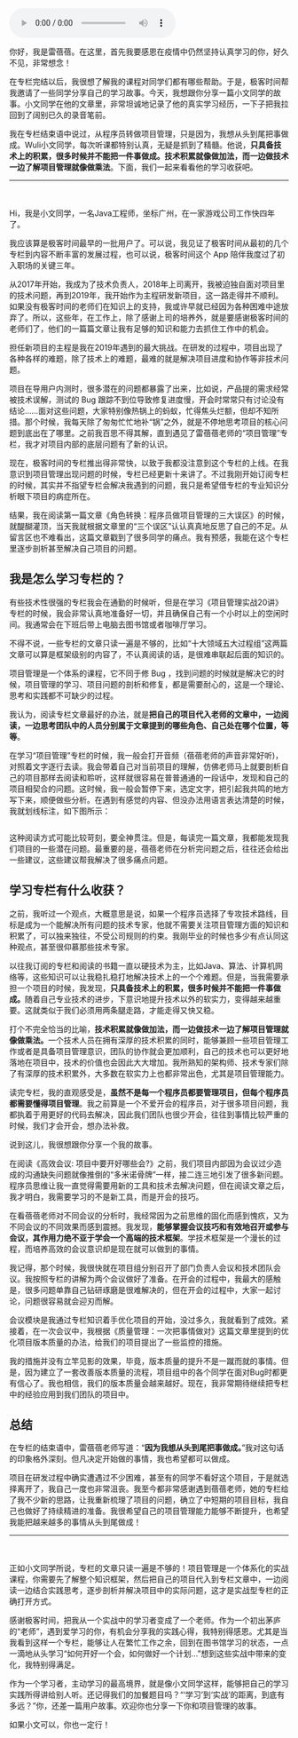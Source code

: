 <audio title="19｜用户故事：我想从头到尾把事情做成" src="https://static001.geekbang.org/resource/audio/fe/c1/fe194febba9d02dcfafc8b2020a2d5c1.mp3" controls="controls"></audio> 
<p>你好，我是雷蓓蓓。在这里，首先我要感恩在疫情中仍然坚持认真学习的你，好久不见，非常想念！</p><p>在专栏完结以后，我很想了解我的课程对同学们都有哪些帮助。于是，极客时间帮我邀请了一些同学分享自己的学习故事。今天，我想跟你分享一篇小文同学的故事。小文同学在他的文章里，非常坦诚地记录了他的真实学习经历，一下子把我拉回到了阔别已久的录音笔前。</p><p>我在专栏结束语中说过，从程序员转做项目管理，只是因为，我想从头到尾把事做成。Wuli小文同学，每次听课都特别认真，无疑是抓到了精髓。他说，<strong>只具备技术上的积累，很多时候并不能把一件事做成。技术积累就像做加法，而一边做技术一边了解项目管理就像做乘法</strong>。下面，我们一起来看看他的学习收获吧。</p><hr><p><strong>　</strong></p><p>Hi，我是小文同学，一名Java工程师，坐标广州，在一家游戏公司工作快四年了。</p><p>我应该算是极客时间最早的一批用户了。可以说，我见证了极客时间从最初的几个专栏到内容不断丰富的发展过程，也可以说，极客时间这个 App 陪伴我度过了初入职场的关键三年。</p><p>从2017年开始，我成为了技术负责人，2018年上司离开，我被迫独自面对项目里的技术问题，再到2019年，我开始作为主程研发新项目，这一路走得并不顺利。如果没有极客时间的老师们在知识上的支持，我或许早就已经因为各种困难中途放弃了。所以，这些年，在工作上，除了感谢上司的培养外，就是要感谢极客时间的老师们了，他们的一篇篇文章让我有足够的知识和能力去抓住工作中的机会。</p><!-- [[[read_end]]] --><p>担任新项目的主程是我在2019年遇到的最大挑战。在研发的过程中，项目出现了各种各样的难题，除了技术上的难题，最难的就是解决项目进度和协作等非技术问题。</p><p>项目在导用户内测时，很多潜在的问题都暴露了出来，比如说，产品提的需求经常被技术误解，测试的 Bug 跟踪不到位导致修复进度慢，开会时常常只有讨论没有结论……面对这些问题，大家特别像热锅上的蚂蚁，忙得焦头烂额，但却不知所措。那个时候，我每天除了匆匆忙忙地补“锅”之外，就是不停地思考项目的核心问题到底出在了哪里。之前我百思不得其解，直到遇见了雷蓓蓓老师的“项目管理”专栏，我才对项目内部的底层问题有了新的认识。</p><p>现在，极客时间的专栏推出得非常快，以致于我都没注意到这个专栏的上线。在我意识到项目管理出现问题的时候，专栏已经更新十来讲了。不过我刚开始订阅专栏的时候，其实并不指望专栏会解决我遇到的问题，我只是希望借专栏的专业知识分析眼下项目的病症所在。</p><p>结果，我在阅读第一篇文章《角色转换：程序员做项目管理的三大误区》的时候，就醍醐灌顶，当天我就根据文章里的“三个误区”认认真真地反思了自己的不足。从留言区也不难看出，这篇文章戳到了很多同学的痛点。我有预感，我能在这个专栏里逐步剖析甚至解决自己项目的问题。</p><h2>我是怎么学习专栏的？</h2><p>有些技术性很强的专栏我会在通勤的时候听，但是在学习《项目管理实战20讲》专栏的时候，我会非常认真地准备好一切，并且确保自己有一个小时以上的空闲时间。我通常会在下班后带上电脑去图书馆或者咖啡厅学习。</p><p>不得不说，一些专栏的文章只读一遍是不够的，比如“十大领域五大过程组”这两篇文章可以算是框架级别的内容了，不认真阅读的话，是很难串联起后面的知识的。</p><p>项目管理是一个体系的课程，它不同于修 Bug ，找到问题的时候就是解决它的时候，项目管理的学习、项目问题的剖析和修复，都是需要耐心的，这是一个理论、思考和实践都不可缺少的过程。</p><p>我认为，阅读专栏文章最好的办法，就是<strong>把自己的项目代入老师的文章中，一边阅读，一边思考团队中的人员分别属于文章提到的哪些角色、自己处在哪个位置，等等</strong>。</p><p>在学习“项目管理”专栏的时候，我一般会打开音频（蓓蓓老师的声音非常好听)，对照着文字逐行去读。我会带着自己对当前项目的理解，仿佛老师马上就要剖析自己的项目那样去阅读和聆听，这样就很容易在普普通通的一段话中，发现和自己的项目相契合的问题。这时候，我一般会暂停下来，选定文字，把引起我共鸣的地方写下来，顺便做些分析。在遇到有感觉的内容、但没办法用语言表达清楚的时候，我就划线标注，如下图所示：</p><p><img src="https://static001.geekbang.org/resource/image/f2/f4/f2ad2ca0df754ed13c53b3cfefe280f4.png?wh=703*432" alt=""><br>
<img src="https://static001.geekbang.org/resource/image/5f/56/5f6aa62cc305eb384c8663f128243656.png?wh=692*133" alt=""></p><p>这种阅读方式可能比较苛刻，要全神贯注。但是，每读完一篇文章，我都能发现我们项目的一些潜在问题。最重要的是，蓓蓓老师在分析完问题之后，往往还会给出一些建议，这些建议帮我解决了很多痛点问题。</p><h2>学习专栏有什么收获？</h2><p>之前，我听过一个观点，大概意思是说，如果一个程序员选择了专攻技术路线，目标是成为一个能解决所有问题的技术专家，他就不需要关注项目管理方面的知识和积累了，可以独来独往，不受公司规则的约束。我刚毕业的时候也多少有点认同这种观点，甚至很仰慕那些技术专家。</p><p>以往我订阅的专栏和阅读的书籍一直以硬技术为主，比如Java、算法、计算机网络等，这些知识可以让我稳扎稳打地解决技术上的一个个难题。但是，当我需要承担一个项目的时候，我发现，<strong>只具备技术上的积累，很多时候并不能把一件事做成。</strong>随着自己专业技术的进步，下意识地提升技术以外的软实力，变得越来越重要。这就类似于我们必须用两条腿走路，才能走得又快又稳。</p><p>打个不完全恰当的比喻，<strong>技术积累就像做加法，而一边做技术一边了解项目管理就像做乘法。</strong>一个技术人员在拥有深厚的技术积累的同时，能够兼顾一些项目管理工作或者是具备项目管理意识，团队的协作就会更加顺利，自己的技术也可以更好地落地在项目中，技术的价值也会因此大大增加。我所熟知的架构师、技术专家们除了有深厚的技术积累外，大多数在软实力上也都非常出色，尤其是项目管理能力。</p><p>读完专栏，我的直观感受是，<strong>虽然不是每一个程序员都要管理项目，但每个程序员都需要懂得项目管理</strong>。我之前算是一个不爱开会的程序员，对于很多项目问题，我都执着于用更好的代码去解决，因此我们团队也很少开会，往往到事情比较严重的时候，我们才会开会，想办法补救。</p><p>说到这儿，我很想跟你分享一个我的故事。</p><p>在阅读《高效会议: 项目中要开好哪些会?》之前，我们项目内部因为会议过少造成的沟通缺失问题就像推倒的“多米诺骨牌”一样，接二连三地引发了很多新问题。程序员思维让我一直觉得需要用新的工具和技术去解决问题，但在阅读文章之后，我才明白，我需要学习的不是新工具，而是开会的技巧。</p><p>在看蓓蓓老师对不同会议的分析时，我经常因为之前思维的固化而感到愧疚，又为不同会议的不同效果而感到震撼。我发现，<strong>能够掌握会议技巧和有效地召开或参与会议，其作用力绝不亚于学会一个高端的技术框架</strong>。学技术框架是一个漫长的过程，而培养高效的会议意识却是现在就可以做到的事情。</p><p>我记得，那个时候，我很快就在项目组分别召开了部门负责人会议和技术团队会议。我按照专栏的讲解为两个会议做好了准备。在开会的过程中，我最大的感触是，很多问题单靠自己钻研琢磨是很难解决的，但在开会的过程中，大家一起讨论，问题很容易就会迎刃而解。</p><p>会议模块是我通过专栏知识着手优化项目的开始，没过多久，我就看到了成效。紧接着，在一次会议中，我根据《质量管理：一次把事情做对》这篇文章里提到的优化项目版本质量的办法，给我们的项目提出了一些监控的措施。</p><p>我的措施并没有立竿见影的效果，毕竟，版本质量的提升不是一蹴而就的事情。但是，因为建立了一套改善版本质量的流程，项目组中的各个同学在面对Bug时都更有信心了。我也相信，我们的版本质量会越来越好。现在，我非常期待继续把专栏中的经验应用到我们团队的项目中。</p><h2>总结</h2><p>在专栏的结束语中，雷蓓蓓老师写道：“<strong>因为我想从头到尾把事做成。</strong>”我对这句话的印象格外深刻。但凡决定开始做的事情，我也希望都可以做成。</p><p>项目在研发过程中确实遭遇过不少困难，甚至有的同学不看好这个项目，于是就选择离开了，我自己一度也非常沮丧。我至今都非常感谢遇到蓓蓓老师，她的专栏给了我不少新的思路，让我重新梳理了项目的问题，确立了中短期的项目目标，我自己也做好了持续精进的准备。我很希望自己的项目管理能力能够不断提升，也希望我能把越来越多的事情从头到尾做成！</p><hr><p><strong>　</strong></p><p>正如小文同学所说，专栏的文章只读一遍是不够的！项目管理是一个体系化的实战课程，你需要先了解整个知识框架，然后把自己的项目代入到专栏文章中，一边阅读一边结合实践思考，逐步剖析并解决项目中的实际问题，这才是实战型专栏的正确打开方式。</p><p>感谢极客时间，把我从一个实战中的学习者变成了一个老师。作为一个初出茅庐的“老师”，遇到爱学习的你，有机会分享我的实践心得，我特别得感恩。尤其是当我看到这样一个专栏，能够让人在繁忙工作之余，回到在图书馆学习的状态，一点一滴地从头学习“如何开好一个会，如何做好一个计划…”想到这些实战中带来的变化，我特别得满足。</p><p>作为一个学习者，主动学习的最高境界，就是像小文同学这样，能够把自己的学习实践所得讲给别人听。还记得我们的加餐题目吗？“‘学习’到‘实战’的距离，到底有多远？”你，还差一篇用户故事。欢迎你也分享一下你和项目管理的故事。</p><p>如果小文可以，你也一定行！</p>